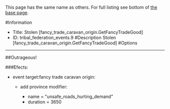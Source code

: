 This page has the same name as others. For full listing see bottom of [the base page](stolen_fancy_trade_caravan_origin_getfancytradegood.md).

#Information
 - Title: Stolen [fancy_trade_caravan_origin.GetFancyTradeGood]
 - ID: tribal_federation_events.9
#Description
Stolen [fancy_trade_caravan_origin.GetFancyTradeGood]
#Options

___
##Outrageous!

###Efects:<ul><li>event target:fancy trade caravan origin:</li><ul><li>add province modifier:</li><ul><li>name = "unsafe_roads_hurting_demand"</li><li>duration = 3650</li></ul></ul></ul>
